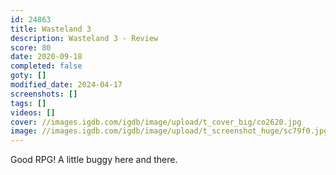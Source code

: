 ```yaml
---
id: 24863
title: Wasteland 3
description: Wasteland 3 - Review
score: 80
date: 2020-09-18
completed: false
goty: []
modified_date: 2024-04-17
screenshots: []
tags: []
videos: []
cover: //images.igdb.com/igdb/image/upload/t_cover_big/co2620.jpg
image: //images.igdb.com/igdb/image/upload/t_screenshot_huge/sc79f0.jpg
---
```

Good RPG! A little buggy here and there.